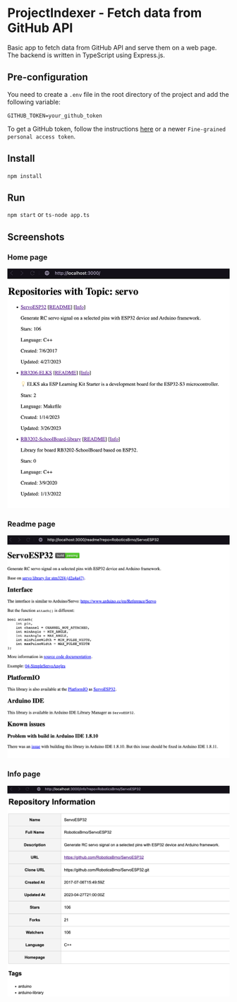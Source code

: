 # ProjectIndexer - Fetch data from GitHub API
Basic app to fetch data from GitHub API and serve them on a web page.
The backend is written in TypeScript using Express.js.

## Pre-configuration
You need to create a `.env` file in the root directory of the project and add the following variable:

```env
GITHUB_TOKEN=your_github_token
```
To get a GitHub token, follow the instructions [here](https://docs.github.com/en/github/authenticating-to-github/creating-a-personal-access-token) or a newer `Fine-grained personal access token`.

## Install
`npm install`

## Run
`npm start` or `ts-node app.ts`

## Screenshots
### Home page
![Home page](./media/app/home.png)

### Readme page
![Readme page](./media/app/readme.png)

### Info page
![Info page](./media/app/info.png)